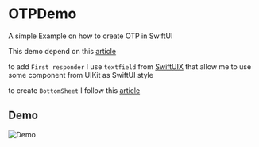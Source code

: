 
# OTPDemo
 
A simple Example on how to create OTP in SwiftUI

This demo depend on this [article](https://medium.com/flawless-app-stories/swiftui-passcode-field-for-otp-and-pin-entry-b61ba663dc31)

 to add `First responder` I use `textfield` from [SwiftUIX](https://github.com/SwiftUIX/SwiftUIX) 
that allow me to use some component from UIKit as SwiftUI style 

to create `BottomSheet` I follow this [article](https://swiftwithmajid.com/2019/12/11/building-bottom-sheet-in-swiftui/)

## Demo
![Demo](https://user-images.githubusercontent.com/16876982/109859718-5937ad80-7c6e-11eb-91d6-a773d75dbeb8.gif)
